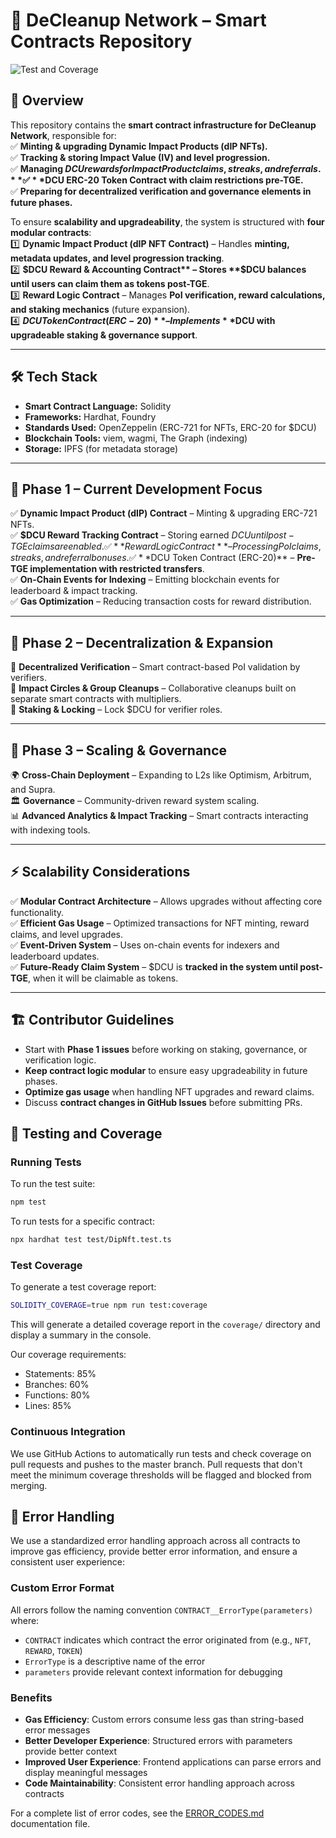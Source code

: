 # 🚀 DeCleanup Network – Smart Contracts Repository  

![Test and Coverage](https://github.com/DeCleanup/contracts/workflows/Test%20and%20Coverage/badge.svg)

## 🔹 Overview  
This repository contains the **smart contract infrastructure for DeCleanup Network**, responsible for:  
✅ **Minting & upgrading Dynamic Impact Products (dIP NFTs).**  
✅ **Tracking & storing Impact Value (IV) and level progression.**  
✅ **Managing $DCU rewards for Impact Product claims, streaks, and referrals.**  
✅ **$DCU ERC-20 Token Contract with claim restrictions pre-TGE.**  
✅ **Preparing for decentralized verification and governance elements in future phases.**  

To ensure **scalability and upgradeability**, the system is structured with **four modular contracts**:  
1️⃣ **Dynamic Impact Product (dIP NFT Contract)** – Handles **minting, metadata updates, and level progression tracking**.  
2️⃣ **$DCU Reward & Accounting Contract** – Stores **$DCU balances until users can claim them as tokens post-TGE**.  
3️⃣ **Reward Logic Contract** – Manages **PoI verification, reward calculations, and staking mechanics** (future expansion).  
4️⃣ **$DCU Token Contract (ERC-20)** – Implements **$DCU with upgradeable staking & governance support**.

---

## 🛠 Tech Stack  
- **Smart Contract Language:** Solidity  
- **Frameworks:** Hardhat, Foundry  
- **Standards Used:** OpenZeppelin (ERC-721 for NFTs, ERC-20 for $DCU)  
- **Blockchain Tools:** viem, wagmi, The Graph (indexing)  
- **Storage:** IPFS (for metadata storage)  

---

## 📌 Phase 1 – Current Development Focus  
✅ **Dynamic Impact Product (dIP) Contract** – Minting & upgrading ERC-721 NFTs.  
✅ **$DCU Reward Tracking Contract** – Storing earned $DCU until post-TGE claims are enabled.  
✅ **Reward Logic Contract** – Processing PoI claims, streaks, and referral bonuses.  
✅ **$DCU Token Contract (ERC-20)** – **Pre-TGE implementation with restricted transfers**.  
✅ **On-Chain Events for Indexing** – Emitting blockchain events for leaderboard & impact tracking.  
✅ **Gas Optimization** – Reducing transaction costs for reward distribution.  

---

## 🔄 Phase 2 – Decentralization & Expansion  
🔹 **Decentralized Verification** – Smart contract-based PoI validation by verifiers.  
🔹 **Impact Circles & Group Cleanups** – Collaborative cleanups built on separate smart contracts with multipliers.  
🔹 **Staking & Locking** – Lock $DCU for verifier roles.  

---

## 🚀 Phase 3 – Scaling & Governance  
🌍 **Cross-Chain Deployment** – Expanding to L2s like Optimism, Arbitrum, and Supra.   
🏛 **Governance** – Community-driven reward system scaling.  
📊 **Advanced Analytics & Impact Tracking** – Smart contracts interacting with indexing tools.  

---

## ⚡ Scalability Considerations  
✅ **Modular Contract Architecture** – Allows upgrades without affecting core functionality.  
✅ **Efficient Gas Usage** – Optimized transactions for NFT minting, reward claims, and level upgrades.  
✅ **Event-Driven System** – Uses on-chain events for indexers and leaderboard updates.  
✅ **Future-Ready Claim System** – $DCU is **tracked in the system until post-TGE**, when it will be claimable as tokens.  

---

## 🏗 Contributor Guidelines  
- Start with **Phase 1 issues** before working on staking, governance, or verification logic.  
- **Keep contract logic modular** to ensure easy upgradeability in future phases.  
- **Optimize gas usage** when handling NFT upgrades and reward claims.  
- Discuss **contract changes in GitHub Issues** before submitting PRs.  

## 🧪 Testing and Coverage

### Running Tests
To run the test suite:
```bash
npm test
```

To run tests for a specific contract:
```bash
npx hardhat test test/DipNft.test.ts
```

### Test Coverage
To generate a test coverage report:
```bash
SOLIDITY_COVERAGE=true npm run test:coverage
```

This will generate a detailed coverage report in the `coverage/` directory and display a summary in the console.

Our coverage requirements:
- Statements: 85%
- Branches: 60%
- Functions: 80%
- Lines: 85%

### Continuous Integration
We use GitHub Actions to automatically run tests and check coverage on pull requests and pushes to the master branch. Pull requests that don't meet the minimum coverage thresholds will be flagged and blocked from merging.

## 🚨 Error Handling

We use a standardized error handling approach across all contracts to improve gas efficiency, provide better error information, and ensure a consistent user experience:

### Custom Error Format
All errors follow the naming convention `CONTRACT__ErrorType(parameters)` where:
- `CONTRACT` indicates which contract the error originated from (e.g., `NFT`, `REWARD`, `TOKEN`)
- `ErrorType` is a descriptive name of the error
- `parameters` provide relevant context information for debugging

### Benefits
- **Gas Efficiency**: Custom errors consume less gas than string-based error messages
- **Better Developer Experience**: Structured errors with parameters provide better context
- **Improved User Experience**: Frontend applications can parse errors and display meaningful messages
- **Code Maintainability**: Consistent error handling approach across contracts

For a complete list of error codes, see the [ERROR_CODES.md](./docs/ERROR_CODES.md) documentation file.
